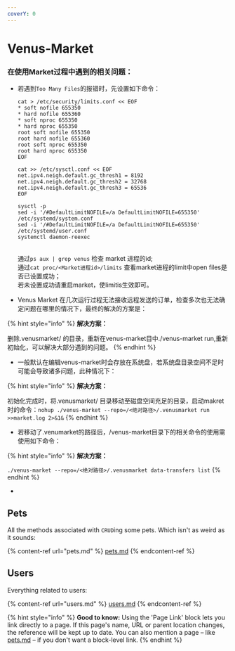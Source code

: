 ```yaml
---
coverY: 0
---
```


# Venus-Market

### 在使用Market过程中遇到的相关问题：

*   若遇到`Too Many Files`的报错时，先设置如下命令：

    ```
    cat > /etc/security/limits.conf << EOF
    * soft nofile 655350
    * hard nofile 655360
    * soft nproc 655350
    * hard nproc 655350
    root soft nofile 655350
    root hard nofile 655360
    root soft nproc 655350
    root hard nproc 655350
    EOF

    cat >> /etc/sysctl.conf << EOF
    net.ipv4.neigh.default.gc_thresh1 = 8192
    net.ipv4.neigh.default.gc_thresh2 = 32768
    net.ipv4.neigh.default.gc_thresh3 = 65536
    EOF

    sysctl -p
    sed -i '/#DefaultLimitNOFILE=/a DefaultLimitNOFILE=655350' /etc/systemd/system.conf
    sed -i '/#DefaultLimitNOFILE=/a DefaultLimitNOFILE=655350' /etc/systemd/user.conf
    systemctl daemon-reexec
    ```

    \
    通过`ps aux | grep venus` 检查 market 进程的id;\
    通过`cat proc/<Market进程id>/limits` 查看market进程的limit中open files是否已设置成功；\
    若未设置成功请重启market，使limitis生效即可。



* Venus Market 在几次运行过程无法接收远程发送的订单，检查多次也无法确定问题在哪里的情况下，最终的解决的方案是：

{% hint style="info" %}
**解决方案：**

删除.venusmarket/ 的目录，重新在venus-market目中./venus-market run,重新初始化，可以解决大部分遇到的问题。
{% endhint %}



* 一般默认在编辑venus-market时会存放在系统盘，若系统盘目录空间不足时可能会导致诸多问题，此种情况下：

{% hint style="info" %}
**解决方案：**

初始化完成时，将.venusmarket/ 目录移动至磁盘空间充足的目录，启动makret时的命令：`nohup ./venus-market --repo=/<绝对路径>/.venusmarket run >>market.log 2>&1&`&#x20;
{% endhint %}



* 若移动了.venumarket的路径后，/venus-market目录下的相关命令的使用需使用如下命令：

{% hint style="info" %}
**解决方案：**

`./venus-market --repo=/<绝对路径>/.venusmarket data-transfers list`
{% endhint %}

*

## Pets

All the methods associated with `CRUD`ing some pets. Which isn't as weird as it sounds:

{% content-ref url="pets.md" %}
[pets.md](pets.md)
{% endcontent-ref %}

## Users

Everything related to users:

{% content-ref url="users.md" %}
[users.md](users.md)
{% endcontent-ref %}

{% hint style="info" %}
**Good to know:** Using the 'Page Link' block lets you link directly to a page. If this page's name, URL or parent location changes, the reference will be kept up to date. You can also mention a page – like [pets.md](pets.md "mention") – if you don't want a block-level link.
{% endhint %}
